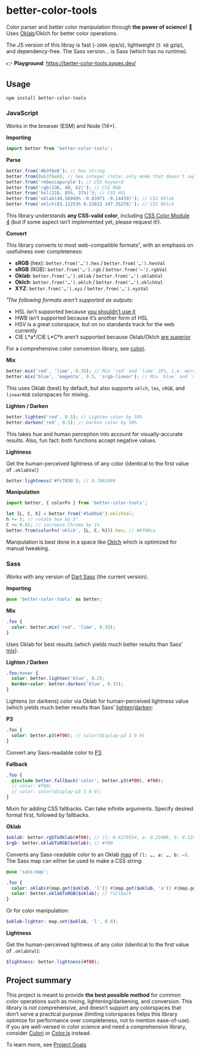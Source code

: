 # better-color-tools

Color parser and better color manipulation through **the power of science!** 🧪 Uses [Oklab](https://bottosson.github.io/posts/oklab/)/Oklch for better color operations.

The JS version of this libray is fast (`~200k` ops/s), lightweight (`5 kB` gzip), and dependency-free. The Sass version… is Sass (which has no runtime).

👉 **Playground**: https://better-color-tools.pages.dev/

## Usage

```
npm install better-color-tools
```

### JavaScript

Works in the browser (ESM) and Node (14+).

**Importing**

```js
import better from 'better-color-tools';
```

**Parse**

```js
better.from('#b3f6e6'); // hex string
better.from(0xb3f6e6); // hex integer (note: only mode that doesn’t support transparency)
better.from('rebeccapurple'); // CSS keyword
better.from('rgb(136, 48, 62)'); // CSS RGB
better.from('hsl(210, 85%, 37%)'); // CSS HSL
better.from('oklab(48.56949% -0.03971 -0.14459)'); // CSS Oklab
better.from('oklch(83.11253% 0.22612 147.35276)'); // CSS Oklch
```

This library understands **any CSS-valid color**, including [CSS Color Module 4](https://www.w3.org/TR/css-color-4/) (but if some aspect isn’t implemented yet, please request it!).

**Convert**

This library converts to most web-compatible formats¹, with an emphasis on usefulness over completeness:

- **sRGB** (hex): `better.from('…').hex` / `better.from('…').hexVal`
- **sRGB** (RGB): `better.from('…').rgb` / `better.from('–').rgbVal`
- **Oklab**: `better.from('…').oklab` / `better.from('…').oklabVal`
- **Oklch**: `better.from('…').oklch` / `better.from('…').oklchVal`
- **XYZ**: `better.from('…').xyz` / `better.from('…').xyzVal`

_¹The following formats aren’t supported as outputs:_

- HSL isn’t supported because [you shouldn’t use it](https://pow.rs/blog/dont-use-hsl-for-anything/)
- HWB isn’t supported because it’s another form of HSL
- HSV is a great colorspace, but on no standards track for the web currently
- CIE L\*a\*/CIE L\*C\*h aren’t supported because Oklab/Oklch [are superior](https://bottosson.github.io/posts/oklab/)

For a comprehensive color conversion library, see [culori](https://github.com/Evercoder/culori).

**Mix**

```js
better.mix('red', 'lime', 0.35); // Mix `red` and `lime` 35%, i.e. more red
better.mix('blue', 'magenta', 0.5, 'srgb-linear'); // Mix `blue` and `magenta` 50% using srgb-linear colorspace
```

This uses Oklab (best) by default, but also supports `oklch`, `lms`, `sRGB`, and `linearRGB` colorspaces for mixing.

**Lighten / Darken**

```js
better.lighten('red', 0.5); // Lighten color by 50%
better.darken('red', 0.5); // Darken color by 50%
```

This takes hue and human perception into account for visually-accurate results. Also, fun fact: both functions accept negative values.

**Lightness**

Get the human-perceived lightness of any color (identical to the first value of `.oklabVal`)

```js
better.lightness('#fc7030'); // 0.7063999
```

**Manipulation**

```js
import better, { colorFn } from 'better-color-tools';

let [L, C, h] = better.from('#5a00a6').oklchVal;
h += 5; // rotate hue by 5°
C += 0.01; // increase Chroma by 1%
better.from(colorFn('oklch', [L, C, h])).hex; // #6f00ca
```

Manipulation is best done in a space like [Oklch](https://oklch.evilmartians.io/#70,0.1,17,100) which is optimized for manual tweaking.

### Sass

Works with any version of [Dart Sass](https://sass-lang.com/dart-sass) (the current version).

**Importing**

```scss
@use 'better-color-tools' as better;
```

**Mix**

```scss
.foo {
  color: better.mix('red', 'lime', 0.35);
}
```

Uses Oklab for best results (which yields much better results than Sass’ [mix](https://sass-lang.com/documentation/modules/color#mix)).

**Lighten / Darken**

```scss
.foo:hover {
  color: better.lighten('blue', 0.2);
  border-color: better.darken('blue', 0.15);
}
```

Lightens (or darkens) color via Oklab for human-perceived lightness value (which yields much better results than Sass’ [lighten](https://sass-lang.com/documentation/modules/color#lighten)/[darken](https://sass-lang.com/documentation/modules/color#darken):

**P3**

```scss
.foo {
  color: better.p3(#f00); // color(display-p3 1 0 0)
}
```

Convert any Sass-readable color to [P3][p3].

**Fallback**

```scss
.foo {
  @include better.fallback('color', better.p3(#f00), #f00);
  // color: #f00;
  // color: color(display-p3 1 0 0);
}
```

Mixin for adding CSS fallbacks. Can take infinite arguments. Specify desired format first, followed by fallbacks.

**Oklab**

```scss
$oklab: better.rgbToOklab(#f00); // (l: 0.6279554, a: 0.22486, b: 0.12585)
$rgb: better.oklabToRGB($oklab); // #f00
```

Converts any Sass-readable color to an Oklab [map](https://sass-lang.com/documentation/modules/map) of `(l: …, a: …, b: –)`. The Sass map can either be used to make a CSS string:

```scss
@use 'sass:map';

.foo {
  color: oklab(#{map.get($oklab, 'l')} #{map.get($oklab, 'a')} #{map.get($oklab, 'b')});
  color: better.oklabToRGB($oklab); // fallback
}
```

Or for color manipulation:

```scss
$oklab-lighter: map.set($oklab, 'l', 0.8);
```

**Lightness**

Get the human-perceived lightness of any color (identical to the first value of `.oklabVal`):

```scss
$lightness: better.lightness(#f00);
```

## Project summary

This project is meant to provide **the best possible method** for common color operations such as mixing, lightening/darkening, and conversion. This library is _not_ comprehensive, and doesn’t support any colorspaces that don’t serve a practical purpose
(limiting colorspaces helps this library optimize for performance over completeness, not to mention ease-of-use). If you are well-versed in color science and need a comprehensive library, consider [Culori][culori] or [Color.js][colorjs] instead.

To learn more, see [Project Goals](./docs/faq.md#project-goals)

[culori]: https://culorijs.org/
[colorjs]: https://colorjs.io/
[css-color]: https://www.w3.org/TR/css-color-5/#color-function
[faq]: https://github.com/drwpow/better-color-tools/blob/main/faq.md
[p3]: https://webkit.org/blog/10042/wide-gamut-color-in-css-with-display-p3/
